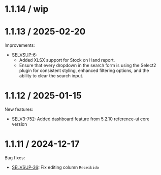 1.1.14 / wip
==================

1.1.13 / 2025-02-20
==================

Improvements:
* [SELVSUP-6](https://openlmis.atlassian.net/browse/SELVSUP-6): 
  * Added XLSX support for Stock on Hand report. 
  * Ensure that every dropdown in the search form is using the Select2 plugin for consistent styling, enhanced filtering options, and the ability to clear the search input.

1.1.12 / 2025-01-15
==================

New features:
* [SELV3-752](https://openlmis.atlassian.net/browse/SELV3-752): Added dashboard feature from 5.2.10 reference-ui core version

1.1.11 / 2024-12-17
==================

Bug fixes:
* [SELVSUP-36](https://openlmis.atlassian.net/browse/SELVSUP-36): Fix editing column `Receibido`

